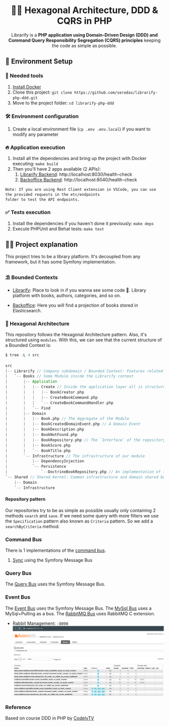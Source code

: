 <h1 align="center">
  🐘🎯 Hexagonal Architecture, DDD & CQRS in PHP
</h1>

<p align="center">
  Librarify is a <strong>PHP application using Domain-Driven Design (DDD) and Command Query Responsibility Segregation
  (CQRS) principles</strong> keeping the code as simple as possible.
</p>

## 🚀 Environment Setup

### 🐳 Needed tools

1. [Install Docker](https://www.docker.com/get-started)
2. Clone this project: `git clone https://github.com/serodas/librarify-php-ddd.git`
3. Move to the project folder: `cd librarify-php-ddd`

### 🛠️ Environment configuration

1. Create a local environment file (`cp .env .env.local`) if you want to modify any parameter

### 🔥 Application execution

1. Install all the dependencies and bring up the project with Docker executing: `make build`
2. Then you'll have 2 apps available (2 APIs):
   1. [Librarify Backend](apps/librarify/backend): http://localhost:8030/health-check
   2. [Backoffice Backend](apps/backoffice/backend): http://localhost:8040/health-check

```
Note: If you are using Rest Client extension in VSCode, you can use the provided requests in the etc/endpoints
folder to test the API endpoints.
```

### ✅ Tests execution

1. Install the dependencies if you haven't done it previously: `make deps`
2. Execute PHPUnit and Behat tests: `make test`

## 👩‍💻 Project explanation

This project tries to be a library platform. It's decoupled from any framework, but it has
some Symfony implementation.

### ⛱️ Bounded Contexts

* [Librarify](src/Librarify): Place to look in if you wanna see some code 🙂. Library platform with books, authors, categories, and so on.

* [Backoffice](src/Backoffice): Here you will find a projection of books stored in Elasticsearch.

### 🎯 Hexagonal Architecture

This repository follows the Hexagonal Architecture pattern. Also, it's structured using `modules`.
With this, we can see that the current structure of a Bounded Context is:

```scala
$ tree -L 4 src

src
|-- Librarify // Company subdomain / Bounded Context: Features related to one of the company business lines / products
|   `-- Books // Some Module inside the Librarify context
|       |-- Application
|       |   |-- Create // Inside the application layer all is structured by actions
|       |   |   |-- BookCreator.php
|       |   |   |-- CreateBookCommand.php
|       |   |   `-- CreateBookCommandHandler.php
|       |   `-- Find
|       |-- Domain
|       |   |-- Book.php // The Aggregate of the Module
|       |   |-- BookCreatedDomainEvent.php // A Domain Event
|       |   |-- BookDescription.php
|       |   |-- BookNotFound.php
|       |   |-- BookRepository.php // The `Interface` of the repository is inside Domain
|       |   |-- BookScore.php
|       |   `-- BookTitle.php
|       `-- Infrastructure // The infrastructure of our module
|           |-- DependencyInjection
|           `-- Persistence
|               `--DoctrineBookRepository.php // An implementation of the repository
`-- Shared // Shared Kernel: Common infrastructure and domain shared between the different Bounded Contexts
    |-- Domain
    `-- Infrastructure
```

#### Repository pattern
Our repositories try to be as simple as possible usually only containing 2 methods `search` and `save`.
If we need some query with more filters we use the `Specification` pattern also known as `Criteria` pattern. So we add a
`searchByCriteria` method.

### Command Bus
There is 1 implementations of the [command bus](src/Shared/Domain/Bus/Command/CommandBus.php).
1. [Sync](src/Shared/Infrastructure/Bus/Command/InMemorySymfonyCommandBus.php) using the Symfony Message Bus

### Query Bus
The [Query Bus](src/Shared/Infrastructure/Bus/Query/InMemorySymfonyQueryBus.php) uses the Symfony Message Bus.

### Event Bus
The [Event Bus](src/Shared/Infrastructure/Bus/Event/InMemory/InMemorySymfonyEventBus.php) uses the Symfony Message Bus.
The [MySql Bus](src/Shared/Infrastructure/Bus/Event/MySql/MySqlDoctrineEventBus.php) uses a MySql+Pulling as a bus.
The [RabbitMQ Bus](src/Shared/Infrastructure/Bus/Event/RabbitMq/RabbitMqEventBus.php) uses RabbitMQ C extension.

- Rabbit Management: `:8090`
![Rabbit](etc/screenshots/rabbitmq-queues.png)

### Reference
Based on course DDD in PHP by [CodelyTV](https://codely.com/)